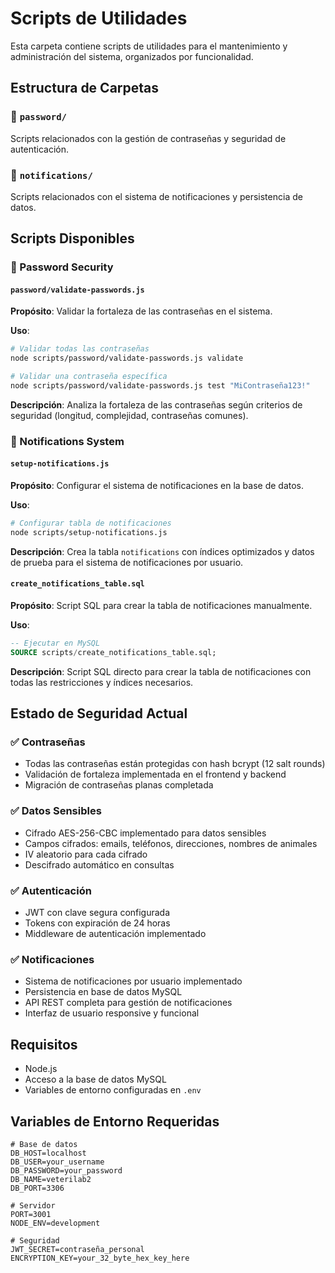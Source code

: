 # Scripts de Utilidades

Esta carpeta contiene scripts de utilidades para el mantenimiento y administración del sistema, organizados por funcionalidad.

## Estructura de Carpetas

### 📁 `password/`
Scripts relacionados con la gestión de contraseñas y seguridad de autenticación.

### 📁 `notifications/`
Scripts relacionados con el sistema de notificaciones y persistencia de datos.


## Scripts Disponibles

### 🔐 Password Security

#### `password/validate-passwords.js`
**Propósito**: Validar la fortaleza de las contraseñas en el sistema.

**Uso**:
```bash
# Validar todas las contraseñas
node scripts/password/validate-passwords.js validate

# Validar una contraseña específica
node scripts/password/validate-passwords.js test "MiContraseña123!"
```

**Descripción**: Analiza la fortaleza de las contraseñas según criterios de seguridad (longitud, complejidad, contraseñas comunes).

### 🔔 Notifications System

#### `setup-notifications.js`
**Propósito**: Configurar el sistema de notificaciones en la base de datos.

**Uso**:
```bash
# Configurar tabla de notificaciones
node scripts/setup-notifications.js
```

**Descripción**: Crea la tabla `notifications` con índices optimizados y datos de prueba para el sistema de notificaciones por usuario.

#### `create_notifications_table.sql`
**Propósito**: Script SQL para crear la tabla de notificaciones manualmente.

**Uso**:
```sql
-- Ejecutar en MySQL
SOURCE scripts/create_notifications_table.sql;
```

**Descripción**: Script SQL directo para crear la tabla de notificaciones con todas las restricciones y índices necesarios.


## Estado de Seguridad Actual

### ✅ Contraseñas
- Todas las contraseñas están protegidas con hash bcrypt (12 salt rounds)
- Validación de fortaleza implementada en el frontend y backend
- Migración de contraseñas planas completada

### ✅ Datos Sensibles
- Cifrado AES-256-CBC implementado para datos sensibles
- Campos cifrados: emails, teléfonos, direcciones, nombres de animales
- IV aleatorio para cada cifrado
- Descifrado automático en consultas

### ✅ Autenticación
- JWT con clave segura configurada
- Tokens con expiración de 24 horas
- Middleware de autenticación implementado

### ✅ Notificaciones
- Sistema de notificaciones por usuario implementado
- Persistencia en base de datos MySQL
- API REST completa para gestión de notificaciones
- Interfaz de usuario responsive y funcional

## Requisitos

- Node.js
- Acceso a la base de datos MySQL
- Variables de entorno configuradas en `.env`

## Variables de Entorno Requeridas

```env
# Base de datos
DB_HOST=localhost
DB_USER=your_username
DB_PASSWORD=your_password
DB_NAME=veterilab2
DB_PORT=3306

# Servidor
PORT=3001
NODE_ENV=development

# Seguridad
JWT_SECRET=contraseña_personal
ENCRYPTION_KEY=your_32_byte_hex_key_here
```
